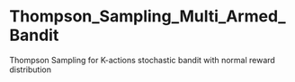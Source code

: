# Thompson_Sampling_Multi_Armed_Bandit
Thompson Sampling for K-actions stochastic bandit with normal reward distribution
